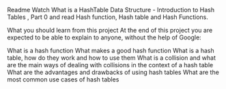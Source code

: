 Readme
Watch What is a HashTable Data Structure - Introduction to Hash Tables , Part 0 and read Hash function, Hash table and Hash Functions.

What you should learn from this project
At the end of this project you are expected to be able to explain to anyone, without the help of Google:

What is a hash function
What makes a good hash function
What is a hash table, how do they work and how to use them
What is a collision and what are the main ways of dealing with collisions in the context of a hash table
What are the advantages and drawbacks of using hash tables
What are the most common use cases of hash tables